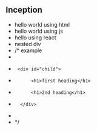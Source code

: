 ## Inception

- hello world using html
- hello world using js
- hello using react
- nested div
- /\* example
- <div id="parent">
-      <div id="child">
-           <h1>first heading</h1>
-           <h1>2nd heading</h1>
-       </div>
- </div>
- \*/
